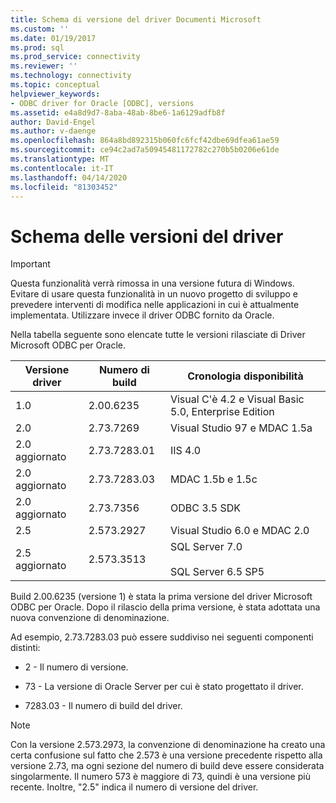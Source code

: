 ```yaml
---
title: Schema di versione del driver Documenti Microsoft
ms.custom: ''
ms.date: 01/19/2017
ms.prod: sql
ms.prod_service: connectivity
ms.reviewer: ''
ms.technology: connectivity
ms.topic: conceptual
helpviewer_keywords:
- ODBC driver for Oracle [ODBC], versions
ms.assetid: e4a8d9d7-8aba-48ab-8be6-1a6129adfb8f
author: David-Engel
ms.author: v-daenge
ms.openlocfilehash: 864a8bd892315b060fc6fcf42dbe69dfea61ae59
ms.sourcegitcommit: ce94c2ad7a50945481172782c270b5b0206e61de
ms.translationtype: MT
ms.contentlocale: it-IT
ms.lasthandoff: 04/14/2020
ms.locfileid: "81303452"
---
```

# <a name="driver-version-scheme"></a>Schema delle versioni del driver
> [!IMPORTANT]  
>  Questa funzionalità verrà rimossa in una versione futura di Windows. Evitare di usare questa funzionalità in un nuovo progetto di sviluppo e prevedere interventi di modifica nelle applicazioni in cui è attualmente implementata. Utilizzare invece il driver ODBC fornito da Oracle.  
  
 Nella tabella seguente sono elencate tutte le versioni rilasciate di Driver Microsoft ODBC per Oracle.  
  
|Versione driver|Numero di build|Cronologia disponibilità|  
|--------------------|------------------|--------------------------|  
|1.0|2.00.6235|Visual C'è 4.2 e Visual Basic 5.0, Enterprise Edition|  
|2.0|2.73.7269|Visual Studio 97 e MDAC 1.5a|  
|2.0 aggiornato|2.73.7283.01|IIS 4.0|  
|2.0 aggiornato|2.73.7283.03|MDAC 1.5b e 1.5c|  
|2.0 aggiornato|2.73.7356|ODBC 3.5 SDK|  
|2.5|2.573.2927|Visual Studio 6.0 e MDAC 2.0|  
|2.5 aggiornato|2.573.3513|SQL Server 7.0<br /><br /> SQL Server 6.5 SP5|  
  
 Build 2.00.6235 (versione 1) è stata la prima versione del driver Microsoft ODBC per Oracle. Dopo il rilascio della prima versione, è stata adottata una nuova convenzione di denominazione.  
  
 Ad esempio, 2.73.7283.03 può essere suddiviso nei seguenti componenti distinti:  
  
-   2 - Il numero di versione.  
  
-   73 - La versione di Oracle Server per cui è stato progettato il driver.  
  
-   7283.03 - Il numero di build del driver.  
  
> [!NOTE]  
>  Con la versione 2.573.2973, la convenzione di denominazione ha creato una certa confusione sul fatto che 2.573 è una versione precedente rispetto alla versione 2.73, ma ogni sezione del numero di build deve essere considerata singolarmente. Il numero 573 è maggiore di 73, quindi è una versione più recente. Inoltre, "2.5" indica il numero di versione del driver.
